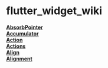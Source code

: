 # flutter_widget_wiki

[**AbsorbPointer**](https://github.com/DingMouRen/flutter_widget_wiki/blob/master/lib/widget/absorbPointer/README.md)<br>
[**Accumulator**](https://github.com/DingMouRen/flutter_widget_wiki/blob/master/lib/widget/accumulator/README.md)<br>
[**Action**](https://github.com/DingMouRen/flutter_widget_wiki/blob/master/lib/widget/action/README.md)<br>
[**Actions**](https://github.com/DingMouRen/flutter_widget_wiki/blob/master/lib/widget/actions/README.md)<br>
[**Align**](https://github.com/DingMouRen/flutter_widget_wiki/blob/master/lib/widget/align/README.md)<br>
[**Alignment**](https://github.com/DingMouRen/flutter_widget_wiki/blob/master/lib/widget/alignment/README.md)<br>